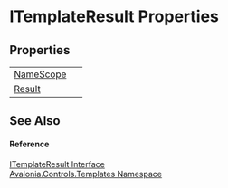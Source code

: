 # ITemplateResult Properties




## Properties
<table>
<tr>
<td><a href="P_Avalonia_Controls_Templates_ITemplateResult_NameScope">NameScope</a></td>
<td> </td>
</tr>
<tr>
<td><a href="P_Avalonia_Controls_Templates_ITemplateResult_Result">Result</a></td>
<td> </td>
</tr>
</table>

## See Also


#### Reference
<a href="T_Avalonia_Controls_Templates_ITemplateResult">ITemplateResult Interface</a>  
<a href="N_Avalonia_Controls_Templates">Avalonia.Controls.Templates Namespace</a>  
